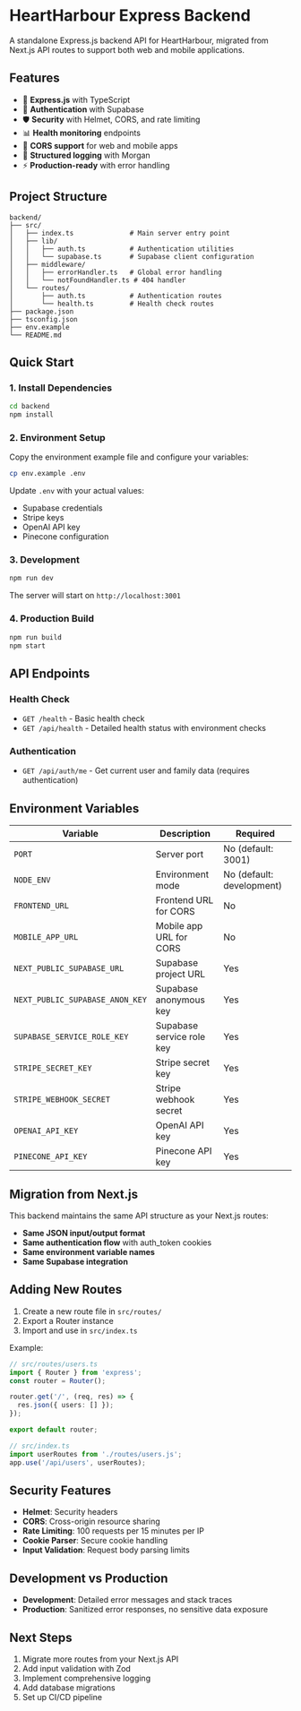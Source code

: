 # HeartHarbour Express Backend

A standalone Express.js backend API for HeartHarbour, migrated from Next.js API routes to support both web and mobile applications.

## Features

- 🚀 **Express.js** with TypeScript
- 🔐 **Authentication** with Supabase
- 🛡️ **Security** with Helmet, CORS, and rate limiting
- 📊 **Health monitoring** endpoints
- 🔄 **CORS support** for web and mobile apps
- 📝 **Structured logging** with Morgan
- ⚡ **Production-ready** with error handling

## Project Structure

```
backend/
├── src/
│   ├── index.ts              # Main server entry point
│   ├── lib/
│   │   ├── auth.ts           # Authentication utilities
│   │   └── supabase.ts       # Supabase client configuration
│   ├── middleware/
│   │   ├── errorHandler.ts   # Global error handling
│   │   └── notFoundHandler.ts # 404 handler
│   └── routes/
│       ├── auth.ts           # Authentication routes
│       └── health.ts         # Health check routes
├── package.json
├── tsconfig.json
├── env.example
└── README.md
```

## Quick Start

### 1. Install Dependencies

```bash
cd backend
npm install
```

### 2. Environment Setup

Copy the environment example file and configure your variables:

```bash
cp env.example .env
```

Update `.env` with your actual values:
- Supabase credentials
- Stripe keys
- OpenAI API key
- Pinecone configuration

### 3. Development

```bash
npm run dev
```

The server will start on `http://localhost:3001`

### 4. Production Build

```bash
npm run build
npm start
```

## API Endpoints

### Health Check
- `GET /health` - Basic health check
- `GET /api/health` - Detailed health status with environment checks

### Authentication
- `GET /api/auth/me` - Get current user and family data (requires authentication)

## Environment Variables

| Variable | Description | Required |
|----------|-------------|----------|
| `PORT` | Server port | No (default: 3001) |
| `NODE_ENV` | Environment mode | No (default: development) |
| `FRONTEND_URL` | Frontend URL for CORS | No |
| `MOBILE_APP_URL` | Mobile app URL for CORS | No |
| `NEXT_PUBLIC_SUPABASE_URL` | Supabase project URL | Yes |
| `NEXT_PUBLIC_SUPABASE_ANON_KEY` | Supabase anonymous key | Yes |
| `SUPABASE_SERVICE_ROLE_KEY` | Supabase service role key | Yes |
| `STRIPE_SECRET_KEY` | Stripe secret key | Yes |
| `STRIPE_WEBHOOK_SECRET` | Stripe webhook secret | Yes |
| `OPENAI_API_KEY` | OpenAI API key | Yes |
| `PINECONE_API_KEY` | Pinecone API key | Yes |

## Migration from Next.js

This backend maintains the same API structure as your Next.js routes:

- **Same JSON input/output format**
- **Same authentication flow** with auth_token cookies
- **Same environment variable names**
- **Same Supabase integration**

## Adding New Routes

1. Create a new route file in `src/routes/`
2. Export a Router instance
3. Import and use in `src/index.ts`

Example:
```typescript
// src/routes/users.ts
import { Router } from 'express';
const router = Router();

router.get('/', (req, res) => {
  res.json({ users: [] });
});

export default router;

// src/index.ts
import userRoutes from './routes/users.js';
app.use('/api/users', userRoutes);
```

## Security Features

- **Helmet**: Security headers
- **CORS**: Cross-origin resource sharing
- **Rate Limiting**: 100 requests per 15 minutes per IP
- **Cookie Parser**: Secure cookie handling
- **Input Validation**: Request body parsing limits

## Development vs Production

- **Development**: Detailed error messages and stack traces
- **Production**: Sanitized error responses, no sensitive data exposure

## Next Steps

1. Migrate more routes from your Next.js API
2. Add input validation with Zod
3. Implement comprehensive logging
4. Add database migrations
5. Set up CI/CD pipeline 